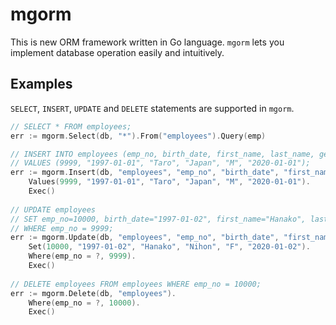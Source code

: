 # mgorm
This is new ORM framework written in Go language.
`mgorm` lets you implement database operation easily and intuitively.

## Examples
`SELECT`, `INSERT`, `UPDATE` and `DELETE` statements are supported in `mgorm`.

```go
// SELECT * FROM employees;
err := mgorm.Select(db, "*").From("employees").Query(emp)

// INSERT INTO employees (emp_no, birth_date, first_name, last_name, gender, hire_date) 
// VALUES (9999, "1997-01-01", "Taro", "Japan", "M", "2020-01-01");
err := mgorm.Insert(db, "employees", "emp_no", "birth_date", "first_name", "last_name", "gender", "hire_date").
    Values(9999, "1997-01-01", "Taro", "Japan", "M", "2020-01-01").
    Exec()
    
// UPDATE employees
// SET emp_no=10000, birth_date="1997-01-02", first_name="Hanako", last_name="Nihon", gender="F", hire_date="2020-01-02"
// WHERE emp_no = 9999;
err := mgorm.Update(db, "employees", "emp_no", "birth_date", "first_name", "last_name", "gender", "hire_date").
    Set(10000, "1997-01-02", "Hanako", "Nihon", "F", "2020-01-02").
    Where(emp_no = ?, 9999).
    Exec()
    
// DELETE employees FROM employees WHERE emp_no = 10000; 
err := mgorm.Delete(db, "employees").
    Where(emp_no = ?, 10000).
    Exec()
```
